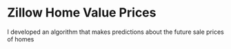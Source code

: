 # Zillow Home Value Prices
 
 I developed an algorithm that makes predictions about the future sale prices of homes
